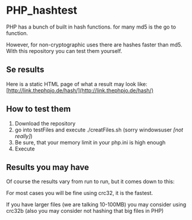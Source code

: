 PHP_hashtest
============

PHP has a bunch of built in hash functions. for many md5 is the go to function.

However, for non-cryptographic uses there are hashes faster than md5. With this repository you can test them yourself.

## Se results

Here is a static HTML page of what a result may look like: [http://link.thephpjo.de/hash/](http://link.thephpjo.de/hash/)

## How to test them

1. Download the repository
2. go into testFiles and execute ./creatFiles.sh (sorry windowsuser _[not really]_)
3. Be sure, that your memory limit in your php.ini is high enough
4. Execute

## Results you may have

Of course the results vary from run to run, but it comes down to this:

For most cases you will be fine using crc32, it is the fastest.

If you have larger files (we are talking 10-100MB) you may consider using crc32b (also you may consider not hashing that big files in PHP)
